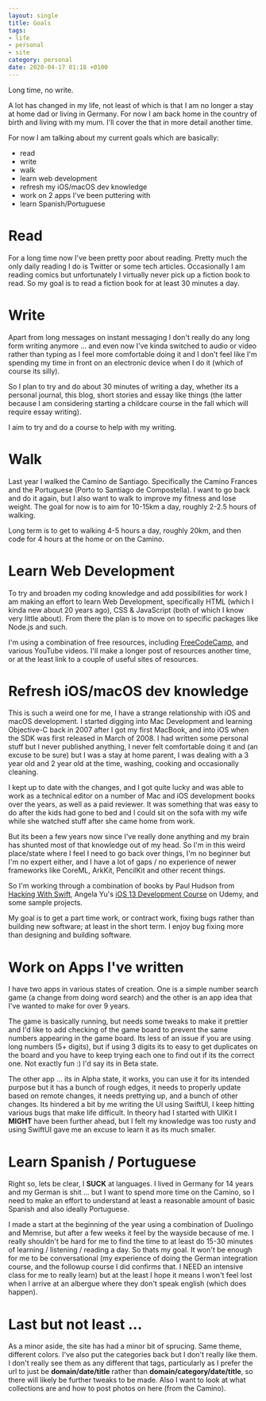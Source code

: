 ```yaml
---
layout: single
title: Goals
tags:
- life
- personal
- site
category: personal
date: 2020-04-17 01:18 +0100
---
```

Long time, no write.

A lot has changed in my life, not least of which is that I am no longer a stay at home dad or living in Germany. For now I am back home in the country of birth and living with my mum. <!--more--> I'll cover the that in more detail another time.

For now I am talking about my current goals which are basically:

  - read 
  - write
  - walk
  - learn web development
  - refresh my iOS/macOS dev knowledge
  - work on 2 apps I've been puttering with
  - learn Spanish/Portuguese 

# Read

For a long time now I've been pretty poor about reading. Pretty much the only daily reading I do is Twitter or some tech articles. Occasionally I am reading comics but unfortunately I virtually never pick up a fiction book to read. So my goal is to read a fiction book for at least 30 minutes a day. 

# Write

Apart from long messages on instant messaging I don't really do any long form writing anymore ... and even now I've kinda switched to audio or video rather than typing as I feel more comfortable doing it and I don't feel like I'm spending my time in front on an electronic device when I do it (which of course its silly).

So I plan to try and do about 30 minutes of writing a day, whether its a personal journal, this blog, short stories and essay like things (the latter because I am considering starting a childcare course in the fall which will require essay writing). 

I aim to try and do a course to help with my writing.

# Walk

Last year I walked the Camino de Santiago. Specifically the Camino Frances and the Portuguese (Porto to Santiago de Compostella). I want to go back and do it again, but I also want to walk to improve my fitness and lose weight. The goal for now is to aim for 10-15km a day, roughly 2-2.5 hours of walking.

Long term is to get to walking 4-5 hours a day, roughly 20km, and then code for 4 hours at the home or on the Camino.

# Learn Web Development

To try and broaden my coding knowledge and add possibilities for work I am making an effort to learn Web Development, specifically HTML (which I kinda new about 20 years ago), CSS & JavaScript (both of which I know very little about). From there the plan is to move on to specific packages like Node.js and such.

I'm using a combination of free resources, including [FreeCodeCamp](https://www.freecodecamp.org/), and various YouTube videos. I'll make a longer post of resources another time, or at the least link to a couple of useful sites of resources.

# Refresh iOS/macOS dev knowledge

This is such a weird one for me, I have a strange relationship with iOS and macOS development. I started digging into Mac Development and learning Objective-C back in 2007 after I got my first MacBook, and into iOS when the SDK was first released in March of 2008. I had written some personal stuff but I never published anything, I never felt comfortable doing it and (an excuse to be sure) but I was a stay at home parent, I was dealing with a 3 year old and 2 year old at the time, washing, cooking and occasionally cleaning.

I kept up to date with the changes, and I got quite lucky and was able to work as a technical editor on a number of Mac and iOS development books over the years, as well as a paid reviewer. It was something that was easy to do after the kids had gone to bed and I could sit on the sofa with my wife while she watched stuff after she came home from work.

But its been a few years now since I've really done anything and my brain has shunted most of that knowledge out of my head. So I'm in this weird place/state where I feel I need to go back over things, I'm no beginner but I'm no expert either, and I have a lot of gaps / no experience of newer frameworks like CoreML, ArkKit, PencilKit and other recent things.

So I'm working through a combination of books by Paul Hudson from [Hacking With Swift](https://hackingwithswift.com), Angela Yu's [iOS 13 Development Course](https://www.udemy.com/course/ios-13-app-development-bootcamp) on Udemy, and some sample projects. 

My goal is to get a part time work, or contract work, fixing bugs rather than building new software; at least in the short term. I enjoy bug fixing more than designing and building software.

# Work on Apps I've written

I have two apps in various states of creation. One is a simple number search game (a change from doing word search) and the other is an app idea that I've wanted to make for over 9 years.

The game is basically running, but needs some tweaks to make it prettier and I'd like to add checking of the game board to prevent the same numbers appearing in the game board. Its less of an issue if you are using long numbers (5+ digits), but if using 3 digits its to easy to get duplicates on the board and you have to keep trying each one to find out if its the correct one. Not exactly fun :) I'd say its in Beta state.

The other app ... its in Alpha state, it works, you can use it for its intended purpose but it has a bunch of rough edges, it needs to properly update based on remote changes, it needs prettying up, and a bunch of other changes. Its hindered a bit by me writing the UI using SwiftUI, I keep hitting various bugs that make life difficult. In theory had I started with UIKit I **MIGHT** have been further ahead, but I felt my knowledge was too rusty and using SwiftUI gave me an excuse to learn it as its much smaller.

# Learn Spanish / Portuguese

Right so, lets be clear, I **SUCK** at languages. I lived in Germany for 14 years and my German is shit ... but I want to spend more time on the Camino, so I need to make an effort to understand at least a reasonable amount of basic Spanish and also ideally Portuguese.

I made a start at the beginning of the year using a combination of Duolingo and Memrise, but after a few weeks it feel by the wayside because of me. I really shouldn't be hard for me to find the time to at least do 15-30 minutes of learning / listening / reading a day. So thats my goal. It won't be enough for me to be conversational (my experience of doing the German integration course, and the followup course I did confirms that. I NEED an intensive class for me to really learn) but at the least I hope it means I won't feel lost when I arrive at an albergue where they don't speak english (which does happen).

# Last but not least ...

As a minor aside, the site has had a minor bit of sprucing. Same theme, different colors. I've also put the categories back but I don't really like them. I don't really see them as any different that tags, particularly as I prefer the url to just be **domain/date/title** rather than **domain/category/date/title**, so there will likely be further tweaks to be made. Also I want to look at what collections are and how to post photos on here (from the Camino).